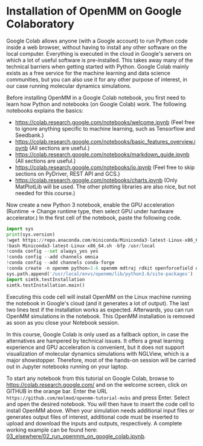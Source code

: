 
# Installation of OpenMM on Google Colaboratory

Google Colab allows anyone (with a Google account) to run Python code inside a web browser, without having to install any other software on the local computer. Everything is executed in the cloud in Google's servers on which a lot of useful software is pre-installed. This takes away many of the technical barriers when getting started with Python. Google Colab mainly exists as a free service for the machine learning and data science communities, but you can also use it for any other purpose of interest, in our case running molecular dynamics simulations.

Before installing OpenMM in a Google Colab notebook, you first need to learn how Python and notebooks (on Google Colab) work. The following notebooks explains the basics:

- https://colab.research.google.com/notebooks/welcome.ipynb (Feel free to ignore anything specific to machine learning, such as Tensorflow and Seedbank.)
- https://colab.research.google.com/notebooks/basic_features_overview.ipynb (All sections are useful.)
- https://colab.research.google.com/notebooks/markdown_guide.ipynb (All sections are useful.)
- https://colab.research.google.com/notebooks/io.ipynb (Feel free to skip sections on PyDriver, REST API and GCS.)
- https://colab.research.google.com/notebooks/charts.ipynb (Only MatPlotLib will be used. The other plotting libraries are also nice, but not needed for this course.)

Now create a new Python 3 notebook, enable the GPU acceleration (Runtime -> Change runtime type, then select GPU under hardware accelerator.) In the first cell of the notebook, paste the following code.

```python
import sys
print(sys.version)
!wget https://repo.anaconda.com/miniconda/Miniconda3-latest-Linux-x86_64.sh
!bash Miniconda3-latest-Linux-x86_64.sh -bfp /usr/local
!conda config --set always_yes yes
!conda config --add channels omnia
!conda config --add channels conda-forge
!conda create -n openmm python=3.6 openmm mdtraj rdkit openforcefield openbabel openforcefields openmoltools
sys.path.append('/usr/local/envs/openmm/lib/python3.6/site-packages')
import simtk.testInstallation
simtk.testInstallation.main()
```

Executing this code cell will install OpenMM on the Linux machine running the notebook in Google's cloud (and it generates a lot of output). The last two lines test if the installation works as expected. Afterwards, you can run OpenMM simulations in the notebook. This OpenMM installation is removed as soon as you close your Notebook session.

In this course, Google Colab is only used as a fallback option, in case the alternatives are hampered by technical issues. It offers a great learning experience and GPU acceleration is convenient, but it does not support visualization of molecular dynamics simulations with NGLView, which is a major showstopper. Therefore, most of the hands-on session will be carried out in Jupyter notebooks running on your laptop.

To start any notebook from this tutorial on Google Colab, browse to https://colab.research.google.com/ and on the welcome screen, click on GITHUB in the orange bar. Enter the URL `https://github.com/molmod/openmm-tutorial-msbs` and press Enter. Select and open the desired notebook. You will then have to insert the code cell to install OpenMM above. When your simulation needs additional input files or generates output files of interest, additional code must be inserted to upload and download the inputs and outputs, respectively. A complete working example can be found here: [03_elsewhere/02_run_openmm_on_google_colab.ipynb](03_elsewhere/02_run_openmm_on_google_colab.ipynb).
